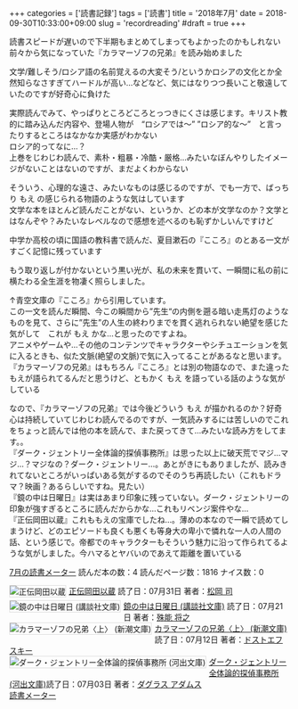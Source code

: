 +++
categories = ['読書記録']
tags = ['読書']
title = '2018年7月'
date = 2018-09-30T10:33:00+09:00
slug = 'recordreading'
#draft = true
+++

読書スピードが遅いので下半期もまとめてしまってもよかったのかもしれない
<br>
前々から気になっていた『カラマーゾフの兄弟』を読み始めました

文学/難しそう/ロシア語の名前覚えるの大変そう/というかロシアの文化とか全然知らなさすぎてハードルが高い…などなど、気にはなりつつ長いこと敬遠していたのですが好奇心に負けた

実際読んでみて、やっぱりところどころとっつきにくさは感じます。キリスト教的に踏み込んだ内容や、登場人物が　“ロシアでは～” ”ロシア的な～”　と言ったりするところはなかなか実感がわかない
<br>
ロシア的ってなに…？
<br>
上巻をじわじわ読んで、素朴・粗暴・冷酷・厳格…みたいなぼんやりしたイメージがないことはないのですが、まだよくわからない

そういう、心理的な遠さ、みたいなものは感じるのですが、でも一方で、ばっちり もえ の感じられる物語のような気はしています
<br>
文学な本をほとんど読んだことがない、というか、どの本が文学なのか？文学とはなんぞや？みたいなレベルなので感想を述べるのも恥ずかしいんですけど

中学か高校の頃に国語の教科書で読んだ、夏目漱石の『こころ』のとある一文がすごく記憶に残っています

もう取り返しが付かないという黒い光が、私の未来を貫いて、一瞬間に私の前に横たわる全生涯を物凄く照らしました。

↑青空文庫の『こころ』から引用しています。
<br>
この一文を読んだ瞬間、今この瞬間から”先生“の内側を遡る暗い走馬灯のようなものを見て、さらに”先生”の人生の終わりまでを貫く逃れられない絶望を感じた気がして　これが もえ かな…と思ったのですよね。
<br>
アニメやゲームや…その他のコンテンツでキャラクターやシチュエーションを気に入るときも、似た文脈(絶望の文脈)で気に入ってることがあるなと思います。
<br>
『カラマーゾフの兄弟』はもちろん『こころ』とは別の物語なので、また違ったもえが語られてるんだと思うけど、ともかく もえ を語っている話のような気がしている

なので、『カラマーゾフの兄弟』では今後どういう もえ が描かれるのか？好奇心は持続していてじわじわ読んでるのですが、一気読みするには苦しいのでこれをちょっと読んでは他の本を読んで、また戻ってきて…みたいな読み方をしてます。。
<br>
『ダーク・ジェントリー全体論的探偵事務所』は思った以上に破天荒でマジ…マジ…？マジなの？ダーク・ジェントリー…。あとがきにもありましたが、読みきれてないところがいっぱいある気がするのでそのうち再読したい（これもドラマ？映画？あるらしいですね。見たい）
<br>
『鏡の中は日曜日』は実はあまり印象に残っていない。ダーク・ジェントリーの印象が強すぎるところに読んだからかな…これもリベンジ案件やな…
<br>
『正伝岡田以蔵』これももえの宝庫でしたね…。薄めの本なので一瞬で読めてしまうけど、どのエピソードも良くも悪くも等身大の卑小で憐れな一人の人間の話、という感じで。帝都でのキャラクターもそういう魅力に沿って作られてるような気がしました。今ハマるとヤバいのであえて距離を置いている
<br>

<a href="https://bookmeter.com/users/365033/summary/monthly">7月の読書メーター</a>
読んだ本の数：4
読んだページ数：1816
ナイス数：0

<a href="https://bookmeter.com/books/7864397"><img style="margin: 0 5px 5px 0; border: 1px solid #dcdcdc;" src="https://images-na.ssl-images-amazon.com/images/I/5197mw5BiHL._SL75_.jpg" alt="正伝岡田以蔵" align="left" /></a><a href="https://bookmeter.com/books/7864397?title=%E6%AD%A3%E4%BC%9D%E5%B2%A1%E7%94%B0%E4%BB%A5%E8%94%B5">正伝岡田以蔵</a>
読了日：07月31日 著者：<a href="https://bookmeter.com/search?keyword=%E6%9D%BE%E5%B2%A1+%E5%8F%B8">松岡 司</a><br clear="left" /><a href="https://bookmeter.com/books/580820"><img style="margin: 0 5px 5px 0; border: 1px solid #dcdcdc;" src="https://images-na.ssl-images-amazon.com/images/I/51NJK2N0GHL._SL75_.jpg" alt="鏡の中は日曜日 (講談社文庫)" align="left" /></a><a href="https://bookmeter.com/books/580820?title=%E9%8F%A1%E3%81%AE%E4%B8%AD%E3%81%AF%E6%97%A5%E6%9B%9C%E6%97%A5+%28%E8%AC%9B%E8%AB%87%E7%A4%BE%E6%96%87%E5%BA%AB%29">鏡の中は日曜日 (講談社文庫)</a>
読了日：07月21日 著者：<a href="https://bookmeter.com/search?keyword=%E6%AE%8A%E8%83%BD+%E5%B0%86%E4%B9%8B">殊能 将之</a><br clear="left" /><a href="https://bookmeter.com/books/580305"><img style="margin: 0 5px 5px 0; border: 1px solid #dcdcdc;" src="https://images-na.ssl-images-amazon.com/images/I/31TV5ADQ12L._SL75_.jpg" alt="カラマーゾフの兄弟〈上〉 (新潮文庫)" align="left" /></a><a href="https://bookmeter.com/books/580305?title=%E3%82%AB%E3%83%A9%E3%83%9E%E3%83%BC%E3%82%BE%E3%83%95%E3%81%AE%E5%85%84%E5%BC%9F%E3%80%88%E4%B8%8A%E3%80%89+%28%E6%96%B0%E6%BD%AE%E6%96%87%E5%BA%AB%29">カラマーゾフの兄弟〈上〉 (新潮文庫)</a>
読了日：07月12日 著者：<a href="https://bookmeter.com/search?keyword=%E3%83%89%E3%82%B9%E3%83%88%E3%82%A8%E3%83%95%E3%82%B9%E3%82%AD%E3%83%BC">ドストエフスキー</a><br clear="left" /><a href="https://bookmeter.com/books/12471144"><img style="margin: 0 5px 5px 0; border: 1px solid #dcdcdc;" src="https://images-na.ssl-images-amazon.com/images/I/51w7XgqyVNL._SL75_.jpg" alt="ダーク・ジェントリー全体論的探偵事務所 (河出文庫)" align="left" /></a><a href="https://bookmeter.com/books/12471144?title=%E3%83%80%E3%83%BC%E3%82%AF%E3%83%BB%E3%82%B8%E3%82%A7%E3%83%B3%E3%83%88%E3%83%AA%E3%83%BC%E5%85%A8%E4%BD%93%E8%AB%96%E7%9A%84%E6%8E%A2%E5%81%B5%E4%BA%8B%E5%8B%99%E6%89%80+%28%E6%B2%B3%E5%87%BA%E6%96%87%E5%BA%AB%29">ダーク・ジェントリー全体論的探偵事務所 (河出文庫)</a>読了日：07月03日 著者：<a href="https://bookmeter.com/search?keyword=%E3%83%80%E3%82%B0%E3%83%A9%E3%82%B9+%E3%82%A2%E3%83%80%E3%83%A0%E3%82%B9">ダグラス アダムス</a><br clear="left" /><a href="https://bookmeter.com/">読書メーター</a>

